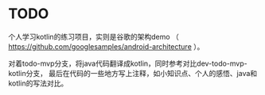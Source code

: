 # TODO
个人学习kotlin的练习项目，实则是谷歌的架构demo
（ https://github.com/googlesamples/android-architecture ）。

对着todo-mvp分支，将java代码翻译成kotlin，同时参考对比dev-todo-mvp-kotlin分支，
最后在代码的一些地方写上注释，如小知识点、个人的感悟、java和kotlin的写法对比。